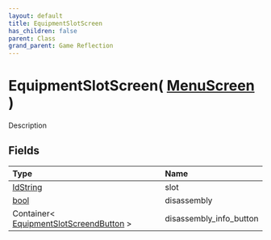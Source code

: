 ```yaml
---
layout: default
title: EquipmentSlotScreen
has_children: false
parent: Class
grand_parent: Game Reflection
---
```

# EquipmentSlotScreen( [ MenuScreen ](/riftbreaker-wiki/docs/game-reflection/classes/menu_screen/) )
Description 

## Fields

| Type | Name |
|:----------|:--------------|
| [IdString](/riftbreaker-wiki/docs/game-reflection/components/id_string/) | slot |
| [bool](/riftbreaker-wiki/docs/game-reflection/components/bool/) | disassembly |
| Container< [EquipmentSlotScreendButton](/riftbreaker-wiki/docs/game-reflection/classes/equipment_slot_screend_button/) > | disassembly_info_button |

